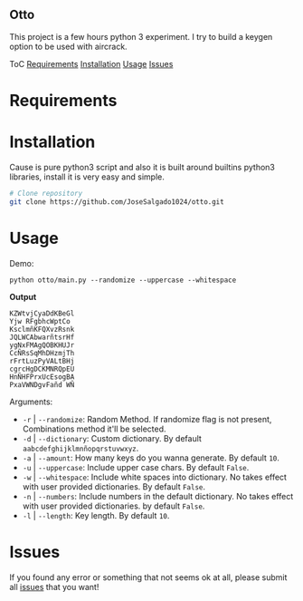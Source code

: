 Otto
---

This project is a few hours python 3 experiment. I try to build a keygen option to be used with aircrack.

ToC
[Requirements](#requirements)
[Installation](#installation)
[Usage](#usage)
[Issues](#issues)

# Requirements


# Installation
Cause is pure python3 script and also it is built around builtins python3 libraries, install it is very easy and simple.

```bash 
# Clone repository
git clone https://github.com/JoseSalgado1024/otto.git
```

# Usage
Demo:

    python otto/main.py --randomize --uppercase --whitespace

**Output**

    KZWtvjCyaDdKBeGl
    Yjw RFgbhcWptCo 
    KsclmñKFQXvzRsnk
    JQLWCAbwarñtsrHf
    ygNxFMAgQOBKHUJr
    CcÑRsSqMhDHzmjTh
    rFrtLuzPyVALtBHj
    cgrcHgDCKMNRQpEU
    HnÑHFPrxUcEsogBA
    PxaVWNDgvFañd WÑ

Arguments:

+ `-r` | `--randomize`: Random Method. If randomize flag is not present, Combinations method it'll be selected. 
+ `-d` | `--dictionary`: Custom dictionary. By default `aabcdefghijklmnñopqrstuvwxyz`.
+ `-a` | `--amount`: How many keys do you wanna generate. By default `10`.
+ `-u` | `--uppercase`: Include upper case chars. By default `False`.
+ `-w` | `--whitespace`: Include white spaces into dictionary. No takes effect with user provided dictionaries. By default `False`.
+ `-n` | `--numbers`: Include numbers in the default dictionary. No takes effect with user provided dictionaries. by default `False`.
+ `-l` | `--length`: Key length. By default `10`.

# Issues
If you found any error or something that not seems ok at all, please submit all [issues](https://github.com/JoseSalgado1024/otto/issues/new?title=i%20found%20some%20error%20in...) that you want!